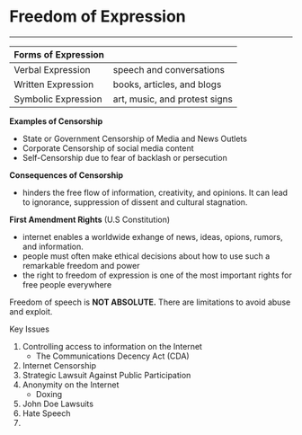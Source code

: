 # Freedom of Expression
---

| Forms of Expression |                               |
| ------------------- | ----------------------------- |
| Verbal Expression   | speech and conversations      |
| Written Expression  | books, articles, and blogs    |
| Symbolic Expression | art, music, and protest signs |
**Examples of Censorship**
- State or Government Censorship of Media and News Outlets
- Corporate Censorship of social media content
- Self-Censorship due to fear of backlash or persecution

**Consequences of Censorship**
- hinders the free flow of information, creativity, and opinions. It can lead to ignorance, suppression of dissent and cultural stagnation.

**First Amendment Rights** (U.S Constitution)
- internet enables a worldwide exhange of news, ideas, opions, rumors, and information.
- people must often make ethical decisions about how to use such a remarkable freedom and power
- the right to freedom of expression is one of the most important rights for free people everywhere

Freedom of speech is **NOT ABSOLUTE.** There are limitations to avoid abuse and exploit.


Key Issues
1. Controlling access to information on the Internet
	- The Communications Decency Act (CDA)
2. Internet Censorship
3. Strategic Lawsuit Against Public Participation
4. Anonymity on the Internet
	- Doxing
5. John Doe Lawsuits
6. Hate Speech
7. 

   